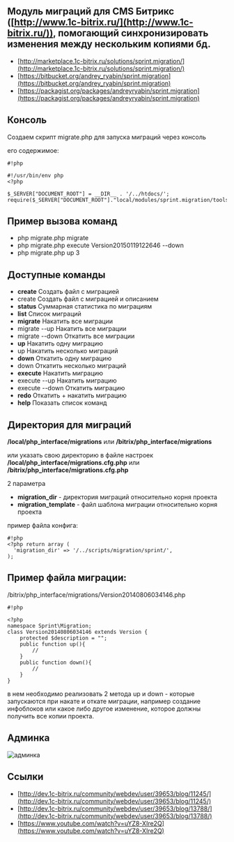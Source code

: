 Модуль миграций для CMS Битрикс ([http://www.1c-bitrix.ru/](http://www.1c-bitrix.ru/)), помогающий синхронизировать изменения между нескольким копиями бд. 
--------------------------------------------------------------------------------------------------------
* [http://marketplace.1c-bitrix.ru/solutions/sprint.migration/](http://marketplace.1c-bitrix.ru/solutions/sprint.migration/)
* [https://bitbucket.org/andrey_ryabin/sprint.migration](https://bitbucket.org/andrey_ryabin/sprint.migration)
* [https://packagist.org/packages/andreyryabin/sprint.migration](https://packagist.org/packages/andreyryabin/sprint.migration)


Консоль
-------------------------
Создаем скрипт migrate.php для запуска миграций через консоль

его содержимое:


```
#!php

#!/usr/bin/env php
<?php

$_SERVER["DOCUMENT_ROOT"] = __DIR__ . '/../htdocs/';
require($_SERVER["DOCUMENT_ROOT"]."local/modules/sprint.migration/tools/migrate.php");

```

Пример вызова команд
-------------------------
* php migrate.php migrate
* php migrate.php execute Version20150119122646 --down
* php migrate.php up 3

Доступные команды
-------------------------
* **create**                        Создать файл с миграцией
* create <description>              Создать файл с миграцией и описанием
* **status**                        Суммарная статистика по миграциям
* **list**                          Список миграций
* **migrate**                       Накатить  все миграции
* migrate --up                      Накатить  все миграции
* migrate --down                    Откатить  все миграции
* **up**                            Накатить  одну миграцию
* up <limit>                        Накатить  несколько миграций
* **down**                          Откатить  одну миграцию
* down <limit>                      Откатить  несколько миграций
* **execute** <version>             Накатить миграцию
* execute <version> --up            Накатить миграцию
* execute <version> --down          Откатить миграцию
* **redo** <version>                Откатить + накатить миграцию
* **help**                          Показать список команд

Директория для миграций
-------------------------
**/local/php_interface/migrations**
или
**/bitrix/php_interface/migrations**

или указать свою директорию в файле настроек
**/local/php_interface/migrations.cfg.php**
или
**/bitrix/php_interface/migrations.cfg.php**

2 параметра 
* **migration_dir** - директория миграций относительно корня проекта
* **migration_template** - файл шаблона миграции относительно корня проекта

пример файла конфига:
```
#!php
<?php return array (
  'migration_dir' => '/../scripts/migration/sprint/',
);

```


Пример файла миграции:
-------------------------
/bitrix/php_interface/migrations/Version20140806034146.php

```
#!php

<?php
namespace Sprint\Migration;
class Version20140806034146 extends Version {
    protected $description = "";
    public function up(){
        //
    }
    public function down(){
        //
    }
}
```

в нем необходимо реализовать 2 метода up и down - которые запускаются при накате и откате миграции,
например создание инфоблоков или какое либо другое изменение, которое должны получить все копии проекта.


Админка
-------------------------
![админка](https://bitbucket.org/repo/aejkky/images/1841502107-gkrDVvOs9MQ62p.jpg)


Ссылки
-------------------------
* [http://dev.1c-bitrix.ru/community/webdev/user/39653/blog/11245/](http://dev.1c-bitrix.ru/community/webdev/user/39653/blog/11245/)
* [http://dev.1c-bitrix.ru/community/webdev/user/39653/blog/13788/](http://dev.1c-bitrix.ru/community/webdev/user/39653/blog/13788/)
* [https://www.youtube.com/watch?v=uYZ8-XIre2Q](https://www.youtube.com/watch?v=uYZ8-XIre2Q)
